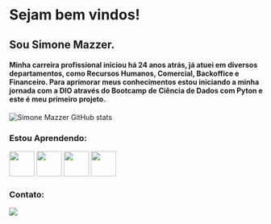 # Sejam bem vindos! 

## Sou Simone Mazzer.

 
#### Minha carreira profissional iniciou há 24 anos atrás, já atuei em diversos departamentos, como Recursos Humanos, Comercial, Backoffice e Financeiro. Para aprimorar meus conhecimentos estou iniciando a minha jornada com a DIO através do Bootcamp de Ciência de Dados com Pyton e este é meu primeiro projeto.


![Simone Mazzer GitHub stats](https://github-readme-stats.vercel.app/api?username=SimoneMazzer2023&show_icons=true&theme=dracula)

### Estou Aprendendo:

<div>

<img src="https://cdn.jsdelivr.net/gh/devicons/devicon/icons/git/git-plain-wordmark.svg" width="50" height="50" /> <img src="https://cdn.jsdelivr.net/gh/devicons/devicon/icons/github/github-original-wordmark.svg" width="50" heigth="50"/> <img src="https://cdn.jsdelivr.net/gh/devicons/devicon/icons/python/python-original-wordmark.svg" width="50" height="50" /> <img src="https://cdn.jsdelivr.net/gh/devicons/devicon/icons/mysql/mysql-original-wordmark.svg" width="50" height="50" />
          
          
### Contato:

<div>

<a href="https://www.linkedin.com/in/simone-mazzer" target="_blank"><img src="https://img.shields.io/badge/-LinkedIn-%230077B5?style=for-the-badge&logo=linkedin&logoColor=white" target="_blank"></a>   
</div>
